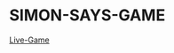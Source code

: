 # SIMON-SAYS-GAME
[Live-Game](https://6684371edc79a10f2f2ec047--willowy-sunburst-a1c693.netlify.app/)

